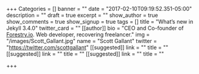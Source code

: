 +++
Categories = []
banner = ""
date = "2017-02-10T09:19:52.351-05:00"
description = ""
draft = true
excerpt = ""
show_author = true
show_comments = true
show_signup = true
tags = []
title = "What’s new in Jekyll 3.4.0"
twitter_card = ""
[[author]]
bio = "CEO and Co-founder of <a href='https://forestry.io' title='Forestry.io CMS'>Forestry.io</a>. Web developer, recovering freelancer."
img = "/images/Scott_Gallant.jpg"
name = "Scott Gallant"
twitter = "https://twitter.com/scottgallant"
[[suggested]]
link = ""
title = ""
[[suggested]]
link = ""
title = ""
[[suggested]]
link = ""
title = ""

+++
